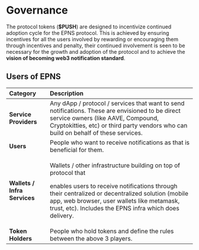 # Governance

The protocol tokens \(**$PUSH**\) are designed to incentivize continued adoption cycle for the EPNS protocol. This is achieved by ensuring incentives for all the users involved by rewarding or encouraging them through incentives and penalty, their continued involvement is seen to be necessary for the growth and adoption of the protocol and to achieve the **vision of becoming web3 notification standard**.

## Users of EPNS

<table>
  <thead>
    <tr>
      <th style="text-align:left">Category</th>
      <th style="text-align:left">Description</th>
    </tr>
  </thead>
  <tbody>
    <tr>
      <td style="text-align:left"><b>Service Providers</b>
      </td>
      <td style="text-align:left">Any dApp / protocol / services that want to send notifications. These
        are envisioned to be direct service owners (like AAVE, Compound, Cryptokitties,
        etc) or third party vendors who can build on behalf of these services.</td>
    </tr>
    <tr>
      <td style="text-align:left"><b>Users</b>
      </td>
      <td style="text-align:left">&#x200B;People who want to receive notifications as that is beneficial
        for them.</td>
    </tr>
    <tr>
      <td style="text-align:left"><b>Wallets / Infra Services</b>
      </td>
      <td style="text-align:left">
        <p>Wallets / other infrastructure building on top of protocol that</p>
        <p>enables users to receive notifications through their centralized or decentralized
          solution (mobile app, web browser, user wallets like metamask, trust, etc).
          Includes the EPNS infra which does delivery.</p>
      </td>
    </tr>
    <tr>
      <td style="text-align:left"><b>Token Holders</b>
      </td>
      <td style="text-align:left">People who hold tokens and define the rules between the above 3 players.</td>
    </tr>
  </tbody>
</table>

